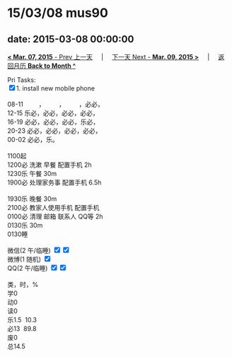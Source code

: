# 15/03/08 mus90

date: 2015-03-08 00:00:00
---
[**< Mar. 07, 2015** - Prev 上一天](/lifelogs/2015/03/d07.html) &nbsp; &nbsp; | &nbsp; &nbsp; [下一天 Next - **Mar. 09, 2015 >**](/lifelogs/2015/03/d09.html) &nbsp; &nbsp; |  &nbsp; &nbsp; [返回月历 **Back to Month ^**](/lifelogs/2015/03/index.html)
<br/><div>Pri Tasks:<br/><input type="checkbox" checked="true"/>1. install new mobile phone</div><div><br/></div>08-11         ，        ，        ，必必，</div><div>12-15 乐必，必必，必必，必必，<br/>16-19 必必，必必，必必，乐必，<br/>20-23 必必，必必，必必，必必，</div><div>00-02 必必，乐。<br/><div><br/></div>1100起<br/>1200必 洗漱 早餐 配置手机 2h<br/>1230乐 午餐 30m<br/>1900必 处理家务事 配置手机 6.5h</div><div><br/></div><div>1930乐 晚餐 30m</div><div>2100必 教家人使用手机 配置手机</div><div>0100必 清理 邮箱 联系人 QQ等 2h</div><div>0130乐 30m</div><div>0130睡</div><div><br/>微信(2 午/临睡) <input type="checkbox" checked="true"/><input type="checkbox" checked="true"/><br/>微博(1 随机) <input type="checkbox" checked="true"/><br/>QQ(2 午/临睡) <input type="checkbox" checked="true"/><input type="checkbox" checked="true"/><br/><div><br/></div>类，时，%<br/>学0<br/>动0<br/>读0<br/>乐1.5  10.3<br/>必13  89.8<br/>废0<br/>总14.5</div>
